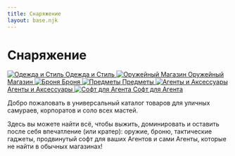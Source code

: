 ```yaml
---
title: Снаряжение
layout: base.njk
---
```


# Снаряжение

<div class="tile-grid">
  <a href="{{ '/equipment/clothes_style/' | url }}" class="tile-button">
    <img src="{{ '/images/content/equipment/clothes_style.png' | url }}" alt="Одежда и Стиль" />
    <span>Одежда и Стиль</span>
  </a>
  <a href="{{ '/equipment/weapons/' | url }}" class="tile-button">
    <img src="{{ '/images/content/equipment/weapons.png' | url }}" alt="Оружейный Магазин" />
    <span>Оружейный Магазин</span>
  </a>
  <a href="{{ '/equipment/armor/' | url }}" class="tile-button">
    <img src="{{ '/images/content/equipment/armor.png' | url }}" alt="Броня" />
    <span>Броня</span>
  </a>
  <a href="{{ '/equipment/items/' | url }}" class="tile-button">
    <img src="{{ '/images/content/equipment/items.png' | url }}" alt="Предметы" />
    <span>Предметы</span>
  </a>
  <a href="{{ '/equipment/agents_accessories/' | url }}" class="tile-button">
    <img src="{{ '/images/content/equipment/agents_accessories.png' | url }}" alt="Агенты и Аксессуары" />
    <span>Агенты и Аксессуары</span>
  </a>
  <a href="{{ '/equipment/soft/' | url }}" class="tile-button">
    <img src="{{ '/images/content/equipment/soft.png' | url }}" alt="Софт для Агента" />
    <span>Софт для Агента</span>
  </a>
</div>

Добро пожаловать в универсальный каталог товаров для уличных самураев, корпоратов и соло всех мастей.

Здесь вы можете найти всё, чтобы выжить, доминировать и оставить после себя впечатление (или кратер):
оружие, броню, тактические гаджеты, продвинутый софт для ваших Агентов и сами Агенты,
которые не найти в обычных магазинах!